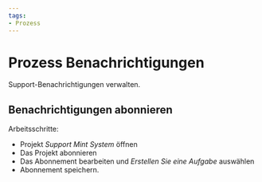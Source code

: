 ```yaml
---
tags:
- Prozess
---
```

# Prozess Benachrichtigungen
Support-Benachrichtigungen verwalten.

## Benachrichtigungen abonnieren

Arbeitsschritte:
* Projekt *Support Mint System* öffnen
* Das Projekt abonnieren
* Das Abonnement bearbeiten und *Erstellen Sie eine Aufgabe* auswählen
* Abonnement speichern.